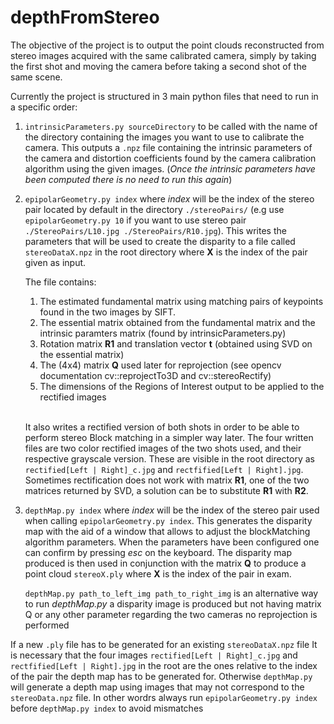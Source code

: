 # depthFromStereo
The objective of the project is to output the point clouds reconstructed from stereo images acquired with the same calibrated camera, simply by taking the first shot and moving the camera before taking a second shot of the same scene.

Currently the project is structured in 3 main python files that need to run in a specific order:

1. `intrinsicParameters.py sourceDirectory` to be called with the name of the directory containing the images you want to use to calibrate the camera. This outputs a `.npz` file containing the intrinsic parameters of the camera and distortion coefficients found by the camera calibration algorithm using the given images. 
(*Once the intrinsic parameters have been computed there is no need to run this again*)

2. `epipolarGeometry.py index` where _index_ will be the index of the stereo pair located by default in the directory `./stereoPairs/` (e.g use `epipolarGeometry.py 10` if you want to use stereo pair `./StereoPairs/L10.jpg ./StereoPairs/R10.jpg`). This writes the parameters that will be used to create the disparity to a file called `stereoDataX.npz` in the root directory where **X** is the index of the pair given as input.

    The file contains:

    1. The estimated fundamental matrix using matching pairs of keypoints found in the two images by SIFT.
    2. The essential matrix obtained from the fundamental matrix and the intrinsic paramters matrix (found by intrinsicParameters.py)
    3. Rotation matrix **R1** and translation vector **t** (obtained using SVD on the essential matrix)
    4. The (4x4) matrix **Q** used later for reprojection (see opencv documentation cv::reprojectTo3D and cv::stereoRectify)
    4. The dimensions of the Regions of Interest output to be applied to the rectified images
    
    \
    It also writes a rectified version of both shots in order to be able to perform stereo Block matching in a simpler way later. The four written files are two color rectified images of the two shots used, and their respective grayscale version. These are visible in the root directory as `rectified[Left | Right]_c.jpg` and `rectfified[Left | Right].jpg`.
    Sometimes rectification does not work with matrix **R1**, one of the two matrices returned by SVD, a solution can be to substitute **R1** with **R2**.

3. `depthMap.py index` where _index_ will be the index of the stereo pair used when calling `epipolarGeometry.py index`. This generates the disparity map with the aid of a window that allows to adjust the blockMatching algorithm parameters. When the parameters have been configured one can confirm by pressing *esc* on the keyboard. The disparity map produced is then used in conjunction with the matrix **Q** to produce a point cloud `stereoX.ply` where **X** is the index of the pair in exam.

    `depthMap.py path_to_left_img path_to_right_img` is an alternative way to run *depthMap.py* a disparity image is produced but not having matrix Q or any other parameter regarding the two cameras no reprojection is performed

If a new `.ply` file has to be generated for an existing `stereoDataX.npz` file It is necessary that the four images `rectified[Left | Right]_c.jpg` and `rectfified[Left | Right].jpg` in the root are the ones relative to the index of the pair the depth map has to be generated for. Otherwise `depthMap.py` will generate a depth map using images that may not correspond to the `stereoData.npz` file. In other wordrs always run `epipolarGeometry.py index` before `depthMap.py index` to avoid mismatches 